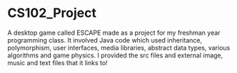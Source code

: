 # CS102_Project
A desktop game called ESCAPE made as a project for my freshman year programming class. It involved Java code which used inheritance, polymorphism, user interfaces, media libraries, abstract data types, various algorithms and game physics. I provided the src files and external image, music and text files that it links to! 

